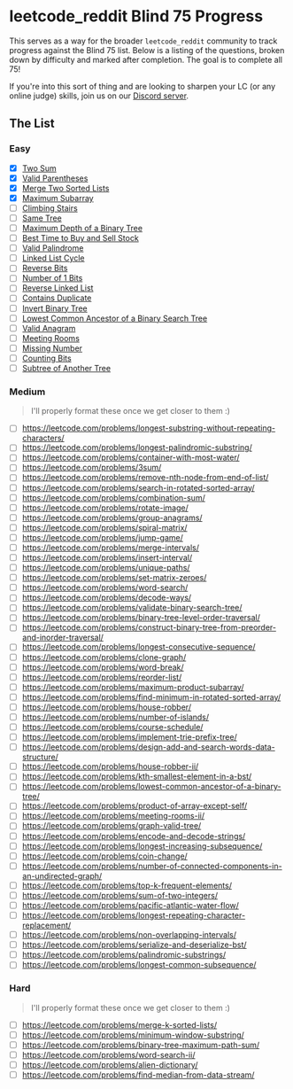 # leetcode_reddit Blind 75 Progress

This serves as a way for the broader `leetcode_reddit` community to track progress against the Blind 75 list. Below is a listing of the questions, broken down by difficulty and marked after completion. The goal is to complete all 75!

If you're into this sort of thing and are looking to sharpen your LC (or any online judge) skills, join us on our [Discord server](https://discord.gg/q3qfBt3ZkQ).

## The List

### Easy

- [x] [Two Sum](https://leetcode.com/problems/two-sum/)
- [x] [Valid Parentheses](https://leetcode.com/problems/valid-parentheses/)
- [x] [Merge Two Sorted Lists](https://leetcode.com/problems/merge-two-sorted-lists/)
- [x] [Maximum Subarray](https://leetcode.com/problems/maximum-subarray/)
- [ ] [Climbing Stairs](https://leetcode.com/problems/climbing-stairs/)
- [ ] [Same Tree](https://leetcode.com/problems/same-tree/)
- [ ] [Maximum Depth of a Binary Tree](https://leetcode.com/problems/maximum-depth-of-binary-tree/)
- [ ] [Best Time to Buy and Sell Stock](https://leetcode.com/problems/best-time-to-buy-and-sell-stock/)
- [ ] [Valid Palindrome](https://leetcode.com/problems/valid-palindrome/)
- [ ] [Linked List Cycle](https://leetcode.com/problems/linked-list-cycle/)
- [ ] [Reverse Bits](https://leetcode.com/problems/reverse-bits/)
- [ ] [Number of 1 Bits](https://leetcode.com/problems/number-of-1-bits/)
- [ ] [Reverse Linked List](https://leetcode.com/problems/reverse-linked-list/)
- [ ] [Contains Duplicate](https://leetcode.com/problems/contains-duplicate/)
- [ ] [Invert Binary Tree](https://leetcode.com/problems/invert-binary-tree/)
- [ ] [Lowest Common Ancestor of a Binary Search Tree](https://leetcode.com/problems/lowest-common-ancestor-of-a-binary-search-tree/)
- [ ] [Valid Anagram](https://leetcode.com/problems/valid-anagram/)
- [ ] [Meeting Rooms](https://leetcode.com/problems/meeting-rooms/)
- [ ] [Missing Number](https://leetcode.com/problems/missing-number/)
- [ ] [Counting Bits](https://leetcode.com/problems/counting-bits/)
- [ ] [Subtree of Another Tree](https://leetcode.com/problems/subtree-of-another-tree/)

### Medium

> I'll properly format these once we get closer to them :)

- [ ] https://leetcode.com/problems/longest-substring-without-repeating-characters/
- [ ] https://leetcode.com/problems/longest-palindromic-substring/
- [ ] https://leetcode.com/problems/container-with-most-water/
- [ ] https://leetcode.com/problems/3sum/
- [ ] https://leetcode.com/problems/remove-nth-node-from-end-of-list/
- [ ] https://leetcode.com/problems/search-in-rotated-sorted-array/
- [ ] https://leetcode.com/problems/combination-sum/
- [ ] https://leetcode.com/problems/rotate-image/
- [ ] https://leetcode.com/problems/group-anagrams/
- [ ] https://leetcode.com/problems/spiral-matrix/
- [ ] https://leetcode.com/problems/jump-game/
- [ ] https://leetcode.com/problems/merge-intervals/
- [ ] https://leetcode.com/problems/insert-interval/
- [ ] https://leetcode.com/problems/unique-paths/
- [ ] https://leetcode.com/problems/set-matrix-zeroes/
- [ ] https://leetcode.com/problems/word-search/
- [ ] https://leetcode.com/problems/decode-ways/
- [ ] https://leetcode.com/problems/validate-binary-search-tree/
- [ ] https://leetcode.com/problems/binary-tree-level-order-traversal/
- [ ] https://leetcode.com/problems/construct-binary-tree-from-preorder-and-inorder-traversal/
- [ ] https://leetcode.com/problems/longest-consecutive-sequence/
- [ ] https://leetcode.com/problems/clone-graph/
- [ ] https://leetcode.com/problems/word-break/
- [ ] https://leetcode.com/problems/reorder-list/
- [ ] https://leetcode.com/problems/maximum-product-subarray/
- [ ] https://leetcode.com/problems/find-minimum-in-rotated-sorted-array/
- [ ] https://leetcode.com/problems/house-robber/
- [ ] https://leetcode.com/problems/number-of-islands/
- [ ] https://leetcode.com/problems/course-schedule/
- [ ] https://leetcode.com/problems/implement-trie-prefix-tree/
- [ ] https://leetcode.com/problems/design-add-and-search-words-data-structure/
- [ ] https://leetcode.com/problems/house-robber-ii/
- [ ] https://leetcode.com/problems/kth-smallest-element-in-a-bst/
- [ ] https://leetcode.com/problems/lowest-common-ancestor-of-a-binary-tree/
- [ ] https://leetcode.com/problems/product-of-array-except-self/
- [ ] https://leetcode.com/problems/meeting-rooms-ii/
- [ ] https://leetcode.com/problems/graph-valid-tree/
- [ ] https://leetcode.com/problems/encode-and-decode-strings/
- [ ] https://leetcode.com/problems/longest-increasing-subsequence/
- [ ] https://leetcode.com/problems/coin-change/
- [ ] https://leetcode.com/problems/number-of-connected-components-in-an-undirected-graph/
- [ ] https://leetcode.com/problems/top-k-frequent-elements/
- [ ] https://leetcode.com/problems/sum-of-two-integers/
- [ ] https://leetcode.com/problems/pacific-atlantic-water-flow/
- [ ] https://leetcode.com/problems/longest-repeating-character-replacement/
- [ ] https://leetcode.com/problems/non-overlapping-intervals/
- [ ] https://leetcode.com/problems/serialize-and-deserialize-bst/
- [ ] https://leetcode.com/problems/palindromic-substrings/
- [ ] https://leetcode.com/problems/longest-common-subsequence/

### Hard

> I'll properly format these once we get closer to them :)

- [ ] https://leetcode.com/problems/merge-k-sorted-lists/
- [ ] https://leetcode.com/problems/minimum-window-substring/
- [ ] https://leetcode.com/problems/binary-tree-maximum-path-sum/
- [ ] https://leetcode.com/problems/word-search-ii/
- [ ] https://leetcode.com/problems/alien-dictionary/
- [ ] https://leetcode.com/problems/find-median-from-data-stream/
